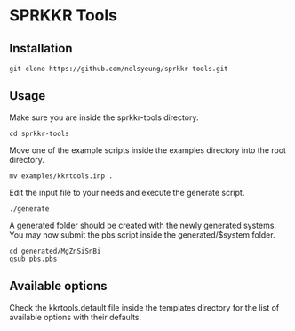 # SPRKKR Tools

## Installation
```
git clone https://github.com/nelsyeung/sprkkr-tools.git
```

## Usage
Make sure you are inside the sprkkr-tools directory.
```
cd sprkkr-tools
```
Move one of the example scripts inside the examples directory into the root
directory.
```
mv examples/kkrtools.inp .
```
Edit the input file to your needs and execute the generate script.
```
./generate
```
A generated folder should be created with the newly generated systems.  
You may now submit the pbs script inside the generated/$system folder.
```
cd generated/MgZnSiSnBi
qsub pbs.pbs
```

## Available options
Check the kkrtools.default file inside the templates directory for the list of
available options with their defaults.

